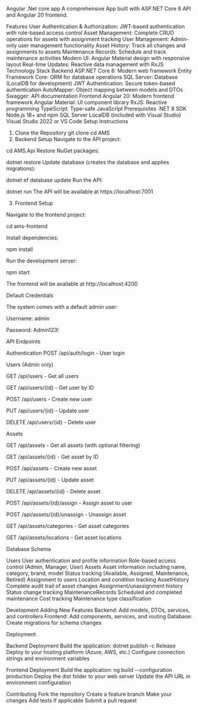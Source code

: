 Angular .Net core app
A comprehensive App built with ASP.NET Core 8 API and Angular 20 frontend.

Features
User Authentication & Authorization: JWT-based authentication with role-based access control
Asset Management: Complete CRUD operations for assets with assignment tracking
User Management: Admin-only user management functionality
Asset History: Track all changes and assignments to assets
Maintenance Records: Schedule and track maintenance activities
Modern UI: Angular Material design with responsive layout
Real-time Updates: Reactive data management with RxJS
Technology Stack
Backend
ASP.NET Core 8: Modern web framework
Entity Framework Core: ORM for database operations
SQL Server: Database (LocalDB for development)
JWT Authentication: Secure token-based authentication
AutoMapper: Object mapping between models and DTOs
Swagger: API documentation
Frontend
Angular 20: Modern frontend framework
Angular Material: UI component library
RxJS: Reactive programming
TypeScript: Type-safe JavaScript
Prerequisites
.NET 8 SDK
Node.js 18+ and npm
SQL Server LocalDB (included with Visual Studio)
Visual Studio 2022 or VS Code
Setup Instructions
1. Clone the Repository
git clone <repository-url>
cd AMS
2. Backend Setup
Navigate to the API project:

cd AMS.Api
Restore NuGet packages:

dotnet restore
Update database (creates the database and applies migrations):

dotnet ef database update
Run the API:

dotnet run
The API will be available at https://localhost:7001

3. Frontend Setup

Navigate to the frontend project:

cd ams-frontend

Install dependencies:

npm install

Run the development server:

npm start

The frontend will be available at http://localhost:4200

Default Credentials

The system comes with a default admin user:

Username: admin

Password: Admin123!


API Endpoints

Authentication
POST /api/auth/login - User login

Users (Admin only)

GET /api/users - Get all users

GET /api/users/{id} - Get user by ID

POST /api/users - Create new user

PUT /api/users/{id} - Update user

DELETE /api/users/{id} - Delete user


Assets

GET /api/assets - Get all assets (with optional filtering)

GET /api/assets/{id} - Get asset by ID

POST /api/assets - Create new asset

PUT /api/assets/{id} - Update asset

DELETE /api/assets/{id} - Delete asset

POST /api/assets/{id}/assign - Assign asset to user

POST /api/assets/{id}/unassign - Unassign asset

GET /api/assets/categories - Get asset categories

GET /api/assets/locations - Get asset locations


Database Schema

Users
User authentication and profile information
Role-based access control (Admin, Manager, User)
Assets
Asset information including name, category, brand, model
Status tracking (Available, Assigned, Maintenance, Retired)
Assignment to users
Location and condition tracking
AssetHistory
Complete audit trail of asset changes
Assignment/unassignment history
Status change tracking
MaintenanceRecords
Scheduled and completed maintenance
Cost tracking
Maintenance type classification

Development
Adding New Features
Backend: Add models, DTOs, services, and controllers
Frontend: Add components, services, and routing
Database: Create migrations for schema changes


Deployment

Backend Deployment
Build the application: dotnet publish -c Release
Deploy to your hosting platform (Azure, AWS, etc.)
Configure connection strings and environment variables

Frontend Deployment
Build the application: ng build --configuration production
Deploy the dist folder to your web server
Update the API URL in environment configuration

Contributing
Fork the repository
Create a feature branch
Make your changes
Add tests if applicable
Submit a pull request
